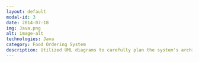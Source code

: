 ```yaml
---
layout: default
modal-id: 3
date: 2014-07-18
img: Java.png
alt: image-alt
technologies: Java
category: Food Ordering System
description: Utilized UML diagrams to carefully plan the system's architecture, ensuring a well-structured design. Object-oriented programming principles were applied to implement the system, encapsulating data and behavior within classes for improved code reuse and maintainability. A data pipeline was established to enable seamless communication between different components of the ordering system, facilitating accurate and timely data processing. Drawing on concepts from distributed systems, the application was designed to be scalable, and resilient, capable of handling volume of orders. Additionally, various design patterns were incorporated, including the Singleton pattern for logging, Factory pattern for order creation, the Builder pattern for order customization. These efforts resulted in the successful development of an ordering system that streamlined order management and provided a strong foundation for future enhancements.
---
```

